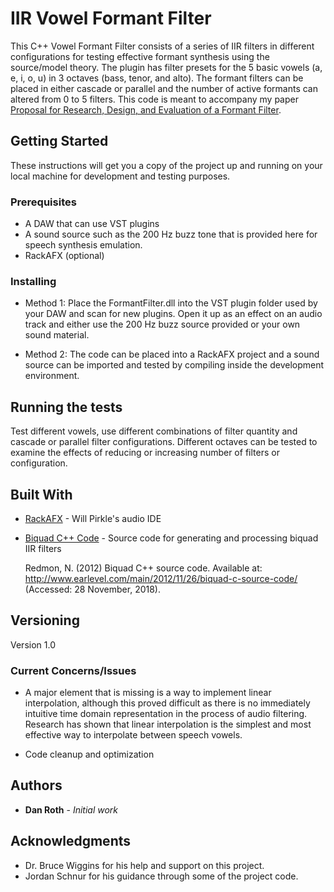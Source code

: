 # IIR Vowel Formant Filter

This C++ Vowel Formant Filter consists of a series of IIR filters in different configurations for testing effective formant synthesis using the source/model theory.  The plugin has filter presets for the 5 basic vowels (a, e, i, o, u) in 3 octaves (bass, tenor, and alto).  The formant filters can be placed in either cascade or parallel and the number of active formants can altered from 0 to 5 filters.  This code is meant to accompany my paper [Proposal for Research, Design, and Evaluation of a Formant Filter](https://sway.office.com/6rPoUHP4RIM2MkBz?ref=Link).

## Getting Started

These instructions will get you a copy of the project up and running on your local machine for development and testing purposes. 

### Prerequisites

* A DAW that can use VST plugins
* A sound source such as the 200 Hz buzz tone that is provided here for speech synthesis emulation.
* RackAFX (optional)

### Installing

* Method 1: Place the FormantFilter.dll into the VST plugin folder used by your DAW and scan for new plugins.  Open it up as an effect on an audio track and either use the 200 Hz buzz source provided or your own sound material.

* Method 2: The code can be placed into a RackAFX project and a sound source can be imported and tested by compiling inside the development environment.

## Running the tests

Test different vowels, use different combinations of filter quantity and cascade or parallel filter configurations.  Different octaves can be tested to examine the effects of reducing or increasing number of filters or configuration.

## Built With

* [RackAFX](http://www.willpirkle.com/rackafx/) - Will Pirkle's audio IDE 
* [Biquad C++ Code](http://www.earlevel.com/main/2012/11/26/biquad-c-source-code/) - Source code for generating and processing biquad IIR filters

  Redmon, N. (2012) Biquad C++ source code. Available at: http://www.earlevel.com/main/2012/11/26/biquad-c-source-code/ (Accessed: 28     November, 2018).

## Versioning

Version 1.0

### Current Concerns/Issues

* A major element that is missing is a way to implement linear interpolation, although this proved difficult as there is no immediately intuitive time domain representation in the process of audio filtering.  Research has shown that linear interpolation is the simplest and most effective way to interpolate between speech vowels.

* Code cleanup and optimization

## Authors

* **Dan Roth** - *Initial work* 

## Acknowledgments

* Dr. Bruce Wiggins for his help and support on this project.
* Jordan Schnur for his guidance through some of the project code.

